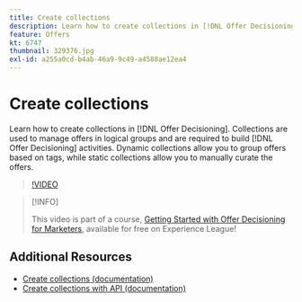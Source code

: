 ```yaml
---
title: Create collections
description: Learn how to create collections in [!DNL Offer Decisioning]. Collections have eligibility rules associated with them to help you show them only to relevant customers.
feature: Offers
kt: 6747
thumbnail: 329376.jpg
exl-id: a255a0cd-b4ab-46a9-9c49-a4588ae12ea4
---
```

# Create collections

Learn how to create collections in [!DNL Offer Decisioning]. Collections are used to manage offers in logical groups and are required to build [!DNL Offer Decisioning] activities. Dynamic collections allow you to group offers based on tags, while static collections allow you to manually curate the offers.

>[!VIDEO](https://video.tv.adobe.com/v/329376?quality=12&learn=on)

>[!INFO]
>
> This video is part of a course, [Getting Started with Offer Decisioning for Marketers](https://experienceleague.adobe.com/?recommended=ExperiencePlatform-U-1-2020.1.offerdecisioning), available for free on Experience League!


## Additional Resources

* [Create collections (documentation)](https://experienceleague.adobe.com/docs/journey-optimizer/using/offer-decisioniong/managing-offers-in-the-offer-library/creating-collections.html)
* [Create collections with API (documentation)](https://experienceleague.adobe.com/docs/journey-optimizer/using/offer-decisioniong/api-reference/offers-api/collections/create.html)
